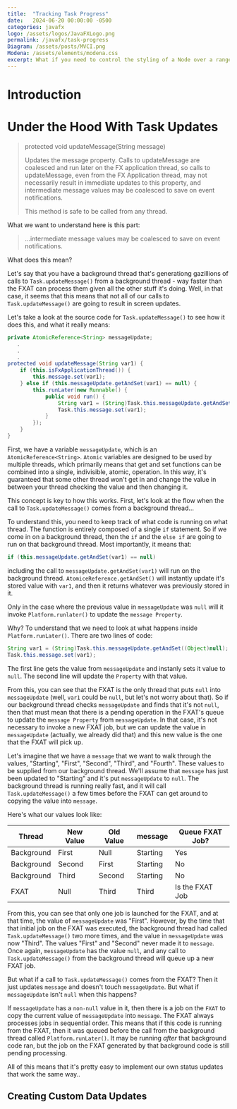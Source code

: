 ```yaml
---
title:  "Tracking Task Progress"
date:   2024-06-20 00:00:00 -0500
categories: javafx
logo: /assets/logos/JavaFXLogo.png
permalink: /javafx/task-progress
Diagram: /assets/posts/MVCI.png
Modena: /assets/elements/modena.css
excerpt: What if you need to control the styling of a Node over a range of values?  How can you do that, and is there any way create a framework that you can use over and over again?
---
```


# Introduction

# Under the Hood With Task Updates

>protected void updateMessage(String message)
>
>Updates the message property. Calls to updateMessage are coalesced and run later on the FX application thread, so calls to updateMessage, even from the FX Application thread, may not necessarily result in immediate updates to this property, and intermediate message values may be coalesced to save on event notifications.
>
>This method is safe to be called from any thread.

What we want to understand here is this part:

>...intermediate message values may be coalesced to save on event notifications.

What does this mean?

Let's say that you have a background thread that's generationg gazillions of calls to `Task.updateMessage()` from a background thread - way faster than the FXAT can process them given all the other stuff it's doing.  Well, in that case, it seems that this means that not all of our calls to `Task.updateMessage()` are going to result in screen updates.  

Let's take a look at the source code for `Task.updateMessage()` to see how it does this, and what it really means:

``` java
private AtomicReference<String> messageUpdate;
   .
   .
   .
protected void updateMessage(String var1) {
    if (this.isFxApplicationThread()) {
        this.message.set(var1);
    } else if (this.messageUpdate.getAndSet(var1) == null) {
        this.runLater(new Runnable() {
            public void run() {
                String var1 = (String)Task.this.messageUpdate.getAndSet((Object)null);
                Task.this.message.set(var1);
            }
        });
    }
}
```
First, we have a variable `messageUpdate`, which is an `AtomicReference<String>`.  `Atomic` variables are designed to be used by multiple threads, which primarily means that get and set functions can be combined into a single, indivisible, atomic, operation.  In this way, it's guaranteed that some other thread won't get in and change the value in between your thread checking the value and then changing it.  

This concept is key to how this works.  First, let's look at the flow when the call to `Task.updateMessage()` comes from a background thread...

To understand this, you need to keep track of what code is running on what thread.  The function is entirely composed of a single `if` statement.  So if we come in on a background thread, then the `if` and the `else if` are going to run on that background thread.  Most importantly, it means that:

``` java
if (this.messageUpdate.getAndSet(var1) == null)
```
including the call to `messageUpdate.getAndSet(var1)` will run on the background thread.  `AtomiceReference.getAndSet()` will instantly update it's stored value with `var1`, and then it returns whatever was previously stored in it.  

Only in the case where the previous value in `messageUpdate` was `null` will it invoke `Platform.runlater()` to update the `message Property`.

Why?  To understand that we need to look at what happens inside `Platform.runLater()`.  There are two lines of code:

``` java
String var1 = (String)Task.this.messageUpdate.getAndSet((Object)null);
Task.this.message.set(var1);
```
The first line gets the value from `messageUpdate` and instanly sets it value to `null`.  The second line will update the `Property` with that value.

From this, you can see that the FXAT is the only thread that puts `null` into `messageUpdate` (well, `var1` could be `null`, but let's not worry about that).  So if our background thread checks `messageUpdate` and finds that it's not `null`, then that must mean that there is a pending operation in the FXAT's queue to update the `message Property` from `messageUpdate`.  In that case, it's not necessary to invoke a new FXAT job, but we can update the value in `messageUpdate` (actually, we already did that) and this new value is the one that the FXAT will pick up.

Let's imagine that we have a `message` that we want to walk through the values, "Starting", "First", "Second", "Third", and "Fourth".  These values to be supplied from our background thread.  We'll assume that `message` has just been updated to "Starting" and it's put `messageUpdate` to `null`.  The background thread is running really fast, and it will call `Task.updateMessage()` a few times before the FXAT can get around to copying the value into `message`.  

Here's what our values look like:

| Thread    | New Value |Old Value | message | Queue FXAT Job? |
|-----------|-----------|----------|---------|-----------------|
|Background |First      |Null      |Starting | Yes             |
|Background |Second     |First     |Starting | No              |
|Background |Third      |Second    |Starting | No              |
|FXAT       |Null       |Third     |Third    | Is the FXAT Job |

From this, you can see that only one job is launched for the FXAT, and at that time, the value of `messageUpdate` was "First".  However, by the time that that initial job on the FXAT was executed, the background thread had called `Task.updateMessage()` two more times, and the value in `messageUpdate` was now "Third".  The values "First" and "Second" never made it to `message`.  Once again, `messageUpdate` has the value `null`, and any call to `Task.updateMessage()` from the background thread will queue up a new FXAT job.

But what if a call to `Task.updateMessage()` comes from the FXAT?  Then it just updates `message` and doesn't touch `messageUpdate`.  But what if `messageUpdate` isn't `null` when this happens?

If `messageUpdate` has a `non-null` value in it, then there is a job on the `FXAT` to copy the current value of `messageUpdate` into `message`.  The FXAT always processes jobs in sequential order.  This means that if this code is running from the FXAT, then it was queued before the call from the background thread called `Platform.runLater()`.  It may be running *after* that background code ran, but the job on the FXAT generated by that background code is still pending processing.  

All of this means that it's pretty easy to implement our own status updates that work the same way..

## Creating Custom Data Updates
